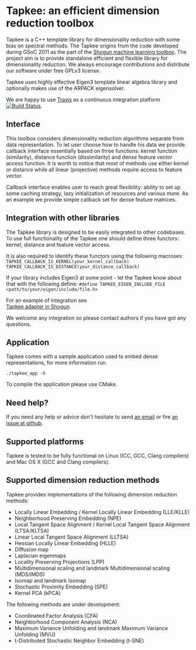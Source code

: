 Tapkee: an efficient dimension reduction toolbox
================================================

Tapkee is a C++ template library for dimensionality reduction with some bias on 
spectral methods. The Tapkee origins from the code developed during GSoC 2011 as 
the part of the [Shogun machine learning toolbox](https://github.com/shogun-toolbox/shogun). 
The project aim is to provide standalone efficient and flexible library for 
dimensionality reduction. We always encourage contributions and distribute our software
under free GPLv3 license.

Tapkee uses highly effective Eigen3 template linear algebra library and 
optionally makes use of the ARPACK eigensolver.

We are happy to use [Travis](https://travis-ci.org) as a continuous integration 
platform [![Build Status](https://travis-ci.org/lisitsyn/tapkee.png)](https://travis-ci.org/lisitsyn/tapkee).

Interface
---------

This toolbox considers dimensionality reduction algorithms separate from data representation.
To let user choose how to handle his data we provide callback interface essentially based
on three functions: kernel function (similarity), distance function (dissimilarity) and 
dense feature vector access function. It is worth to notice that most of methods use either
kernel or distance while all linear (projective) methods require access to feature vector.

Callback interface enables user to reach great flexibility: ability to set up some caching strategy,
lazy initialization of resources and various more. As an example we provide simple callback set
for dense feature matrices.

Integration with other libraries
--------------------------------

The Tapkee library is designed to be easily integrated to other codebases. To use full 
functionality of the Tapkee one should define three functors: kernel, distance and
feature vector access.

It is also required to identify these functors using the following macroses:
`TAPKEE_CALLBACK_IS_KERNEL(your_kernel_callback)`
`TAPKEE_CALLBACK_IS_DISTANCE(your_distance_callback)`

If your library includes Eigen3 at some point - let the Tapkee know about that with the following define:
`#define TAPKEE_EIGEN_INCLUDE_FILE <path/to/your/eigen/include/file.h>`

For an example of integration see  
[Tapkee adapter in Shogun](https://github.com/shogun-toolbox/shogun/blob/master/src/shogun/lib/tapkee/tapkee_shogun.cpp). 

We welcome any integration so please contact authors if you have got any questions.

Application
-----------

Tapkee comes with a sample application used to embed dense representations, for more information run

`./tapkee_app -h`

To compile the application please use CMake.

Need help?
----------

If you need any help or advice don't hesitate to send [an email](mailto://lisitsyn.s.o@gmail.com "Send mail
to Sergey Lisitsyn") or fire [an issue at github](https://github.com/lisitsyn/tapkee/issues/new "New Tapkee Issue").

Supported platforms
-------------------

Tapkee is tested to be fully functional on Linux (ICC, GCC, Clang compilers) 
and Mac OS X (GCC and Clang compilers).

Supported dimension reduction methods
-------------------------------------

Tapkee provides implementations of the following dimension reduction methods:

* Locally Linear Embedding / Kernel Locally Linear Embedding (LLE/KLLE)
* Neighborhood Preserving Embedding (NPE)
* Local Tangent Space Alignment / Kernel Local Tangent Space Alignment (LTSA/KLTSA)
* Linear Local Tangent Space Alignment (LLTSA)
* Hessian Locally Linear Embedding (HLLE)
* Diffusion map
* Laplacian eigenmaps
* Locality Preserving Projections (LPP)
* Multidimensional scaling and landmark Multidimensional scaling (MDS/lMDS)
* Isomap and landmark Isomap 
* Stochastic Proximity Embedding (SPE)
* Kernel PCA (kPCA)

The following methods are under development:

* Coordinated Factor Analysis (CFA)
* Neighborhood Component Analysis (NCA)
* Maximum Variance Unfolding and landmark Maximum Variance Unfolding (MVU)
* t-Distributed Stochastic Neighbor Embedding (t-SNE)
